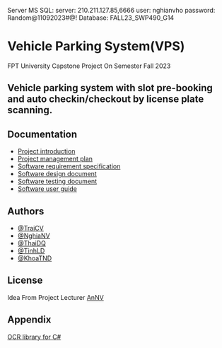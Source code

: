 Server MS SQL:
server: 210.211.127.85,6666
user: nghianvho
password: Random@11092023#@!
Database: FALL23_SWP490_G14

# Vehicle Parking System(VPS)

FPT University Capstone Project On Semester Fall 2023

## Vehicle parking system with slot pre-booking and auto checkin/checkout by license plate scanning.
## Documentation

- [Project introduction](https://docs.google.com/document/d/1oa_-E9jbaJ4tBAwi7yvuEFiqyOprJZZ5V8gwzGGpqJk/edit?usp=drive_link)
- [Project management plan](https://docs.google.com/document/d/1ZPdaoNOGhJFvuc70ePTcI23r4R_s66n4_mJtjFR0P2g/edit?usp=drive_link)
- [Software requirement specification](https://docs.google.com/document/d/1GMQ2ut-u-R62eAnDQSJqfGkcShFaMY_EZ7UIikcZJ3Q/edit?usp=drive_link)
- [Software design document](https://docs.google.com/document/d/1J0hNFHbctqo6T3iH_uzIIQuUJbFreZsIRElNeVC-bB4/edit?usp=drive_link)
- [Software testing document](https://docs.google.com/document/d/1NnHaHXI-mJMxb-jHthzrjCIVfoQXHwGnpN_UioEzmAA/edit?usp=drive_link)
- [Software user guide](https://docs.google.com/document/d/13sIeq1lNHfR12LUclZ3oF9U9BrG30ykR/edit?usp=drive_link&ouid=110240617124976968124&rtpof=true&sd=true)


## Authors

- [@TraiCV](https://github.com/chuvantrai)
- [@NghiaNV](https://github.com/nghia3081)
- [@ThaiDQ](https://github.com/quang-thai05)
- [@TinhLD](https://github.com/TinhLeDanh)
- [@KhoaTND](https://github.com/khoatndhe153511)

## License

Idea From Project Lecturer [AnNV](https://)


## Appendix

[OCR library for C#](https://ironsoftware.com/csharp/ocr/)


